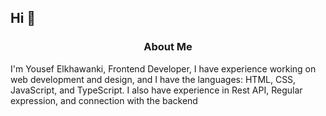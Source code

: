 ## Hi 👋

<h3 style="text-align: center;">About Me</h3>
I'm Yousef Elkhawanki, Frontend Developer, I have experience working on web development and design, and I have the languages:
HTML, CSS, JavaScript, and TypeScript. I also have experience in Rest API, Regular expression, and
connection with the backend
